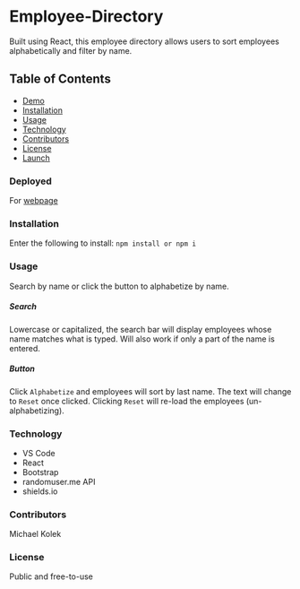 # Employee-Directory

Built using React, this employee directory allows users to sort employees alphabetically and filter by name.

## Table of Contents

* [Demo](#demo)
* [Installation](#installation)
* [Usage](#usage)
* [Technology](#technology)
* [Contributors](#contributors)
* [License](#license)
* [Launch](#launch)

### Deployed

For [webpage](https://guarded-castle-28150.herokuapp.com/)


### Installation

Enter the following to install:
`npm install or npm i`

### Usage

Search by name or click the button to alphabetize by name.

##### Search

Lowercase or capitalized, the search bar will display employees whose name matches what is typed. Will also work if only a part of the name is entered.

##### Button

Click `Alphabetize` and employees will sort by last name. The text will change to `Reset` once clicked. Clicking `Reset` will re-load the employees (un-alphabetizing).

### Technology

* VS Code
* React
* Bootstrap
* randomuser.me API
* shields.io

### Contributors

Michael Kolek

### License

Public and free-to-use
